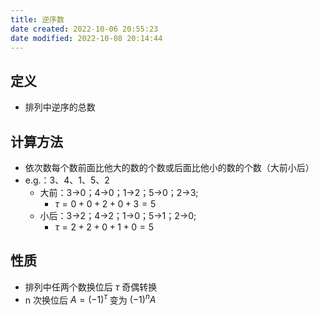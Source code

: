 ```yaml
---
title: 逆序数
date created: 2022-10-06 20:55:23
date modified: 2022-10-08 20:14:44
---
```


## 定义

- 排列中逆序的总数

## 计算方法

- 依次数每个数前面比他大的数的个数或后面比他小的数的个数（大前小后）
- e.g.：3、4、1、5、2
	- 大前：3->0；4->0；1->2；5->0；2->3;
		- $\tau=0+0+2+0+3=5$
	- 小后：3->2；4->2；1->0；5->1；2->0;
		- $\tau=2+2+0+1+0=5$

## 性质

- 排列中任两个数换位后 $\tau$ 奇偶转换
- n 次换位后 $A=(-1)^\tau$ 变为 $(-1)^nA$
